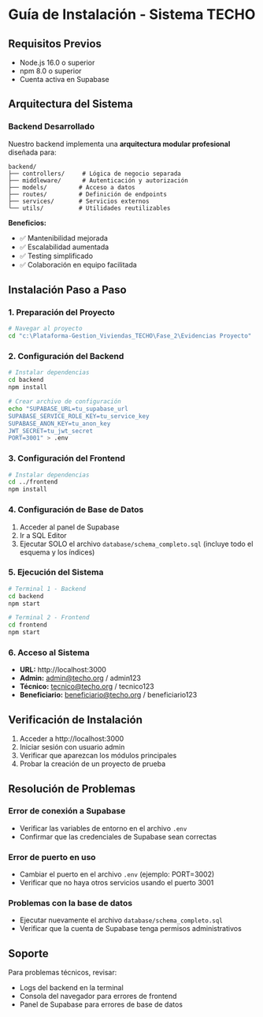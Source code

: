 # Guía de Instalación - Sistema TECHO

## Requisitos Previos

- Node.js 16.0 o superior
- npm 8.0 o superior  
- Cuenta activa en Supabase

## Arquitectura del Sistema

### Backend Desarrollado
Nuestro backend implementa una **arquitectura modular profesional** diseñada para:

```
backend/
├── controllers/     # Lógica de negocio separada
├── middleware/      # Autenticación y autorización
├── models/         # Acceso a datos
├── routes/         # Definición de endpoints
├── services/       # Servicios externos
└── utils/          # Utilidades reutilizables
```

**Beneficios:**
- ✅ Mantenibilidad mejorada
- ✅ Escalabilidad aumentada  
- ✅ Testing simplificado
- ✅ Colaboración en equipo facilitada

## Instalación Paso a Paso

### 1. Preparación del Proyecto

```bash
# Navegar al proyecto
cd "c:\Plataforma-Gestion_Viviendas_TECHO\Fase_2\Evidencias Proyecto"
```

### 2. Configuración del Backend

```bash
# Instalar dependencias
cd backend
npm install

# Crear archivo de configuración
echo "SUPABASE_URL=tu_supabase_url
SUPABASE_SERVICE_ROLE_KEY=tu_service_key
SUPABASE_ANON_KEY=tu_anon_key
JWT_SECRET=tu_jwt_secret
PORT=3001" > .env
```

### 3. Configuración del Frontend

```bash
# Instalar dependencias
cd ../frontend
npm install
```

### 4. Configuración de Base de Datos

1. Acceder al panel de Supabase
2. Ir a SQL Editor
3. Ejecutar SOLO el archivo `database/schema_completo.sql` (incluye todo el esquema y los índices)

### 5. Ejecución del Sistema

```bash
# Terminal 1 - Backend
cd backend
npm start

# Terminal 2 - Frontend
cd frontend  
npm start
```

### 6. Acceso al Sistema

- **URL:** http://localhost:3000
- **Admin:** admin@techo.org / admin123
- **Técnico:** tecnico@techo.org / tecnico123
- **Beneficiario:** beneficiario@techo.org / beneficiario123

## Verificación de Instalación

1. Acceder a http://localhost:3000
2. Iniciar sesión con usuario admin
3. Verificar que aparezcan los módulos principales
4. Probar la creación de un proyecto de prueba

## Resolución de Problemas

### Error de conexión a Supabase
- Verificar las variables de entorno en el archivo `.env`
- Confirmar que las credenciales de Supabase sean correctas

### Error de puerto en uso
- Cambiar el puerto en el archivo `.env` (ejemplo: PORT=3002)
- Verificar que no haya otros servicios usando el puerto 3001

### Problemas con la base de datos
- Ejecutar nuevamente el archivo `database/schema_completo.sql`
- Verificar que la cuenta de Supabase tenga permisos administrativos

## Soporte

Para problemas técnicos, revisar:
- Logs del backend en la terminal
- Consola del navegador para errores de frontend
- Panel de Supabase para errores de base de datos